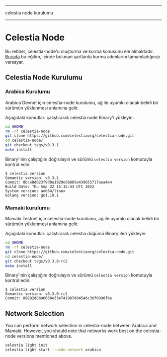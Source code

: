 - - -
celestia node kurulumu
- - -

# Celestia Node

Bu rehber, celestia-node'u oluşturma ve kurma konusunu ele almaktadır. [Burada](./environment.md) bu eğitim, içinde bulunan şartlarda kurma adımlarını tamamladığınızı varsayar.

## Celestia Node Kurulumu

### Arabica Kurulumu

Arabica Devnet için celestia-node kurulumu, ağ ile uyumlu olacak belirli bir sürümün yüklenmesi anlamına gelir.

Aşağıdaki komutları çalıştırarak celestia node Binary'i yükleyin:

```sh
cd $HOME
rm -rf celestia-node
git clone https://github.com/celestiaorg/celestia-node.git
cd celestia-node/
git checkout tags/v0.3.1
make install
```

Binary'inin çalıştığını doğrulayın ve sürümü `celestia
version` komutuyla kontrol edin:

```console
$ celestia version
Semantic version: v0.3.1
Commit: 8bce8d023f9d0a1929e56885e439655717aea4e4
Build Date: Thu Sep 22 15:15:43 UTC 2022
System version: amd64/linux
Golang version: go1.19.1
```

### Mamaki kurulumu

Mamaki Testnet için celestia-node kurulumu, ağ ile uyumlu olacak belirli bir sürümün yüklenmesi anlamına gelir.

Aşağıdaki komutları çalıştırarak celestia düğümü Binary'ileri yükleyin:

```sh
cd $HOME
rm -rf celestia-node
git clone https://github.com/celestiaorg/celestia-node.git
cd celestia-node/
git checkout tags/v0.3.0-rc2
make install
```

Binary'inin çalıştığını doğrulayın ve sürümü `celestia
version` komutuyla kontrol edin:

```console
$ celestia version
Semantic version: v0.3.0-rc2
Commit: 89892d8b96660e334741987d84546c36f0996fbe
```

## Network Selection

You can perform network selection in celestia-node between Arabica and Mamaki. However, you should note that networks work best on the celestia-node versions mentioned above.

```sh
celestia light init
celestia light start --node.network arabica
```
